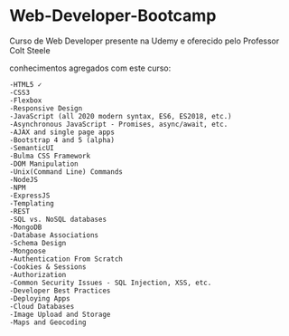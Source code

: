 # Web-Developer-Bootcamp
 Curso de Web Developer presente na Udemy e oferecido pelo Professor Colt Steele

 conhecimentos agregados com este curso:
    
    -HTML5 ✓ 
    -CSS3
    -Flexbox
    -Responsive Design
    -JavaScript (all 2020 modern syntax, ES6, ES2018, etc.)
    -Asynchronous JavaScript - Promises, async/await, etc.
    -AJAX and single page apps
    -Bootstrap 4 and 5 (alpha)
    -SemanticUI
    -Bulma CSS Framework
    -DOM Manipulation
    -Unix(Command Line) Commands
    -NodeJS
    -NPM
    -ExpressJS
    -Templating
    -REST
    -SQL vs. NoSQL databases
    -MongoDB
    -Database Associations
    -Schema Design
    -Mongoose
    -Authentication From Scratch
    -Cookies & Sessions
    -Authorization
    -Common Security Issues - SQL Injection, XSS, etc.
    -Developer Best Practices
    -Deploying Apps
    -Cloud Databases
    -Image Upload and Storage
    -Maps and Geocoding



